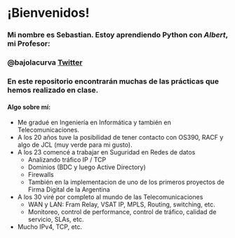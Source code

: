 
¡Bienvenidos!
=============


### Mi nombre es Sebastian. Estoy aprendiendo Python con *Albert*, mi Profesor:


### **@bajolacurva** [Twitter](https://twitter.com/bajolacurva)




### En este repositorio encontrarán muchas de las prácticas que hemos realizado en clase.


#### Algo sobre mí:

* Me gradué en Ingeniería en Informática y también en Telecomunicaciones.
* A los 20 años tuve la posibilidad de tener contacto con OS390, RACF y algo de JCL (muy verde para mi gusto).
* A los 23 comencé a trabajar en Suguridad en Redes de datos
    * Analizando tráfico IP / TCP
    * Dominios  (BDC y luego Active Directory)
    * Firewalls 
    * También en la implementacion de uno de los primeros proyectos de Firma Digital de la Argentina
* A los 30 viré por completo al mundo de las Telecomunicaciones
    * WAN y LAN: Fram Relay, VSAT IP, MPLS, Routing, switching, etc. 
    * Monitoreo, control de performance, control de tráfico, calidad de servicio, SLAs, etc.
* Mucho IPv4, TCP, etc.

